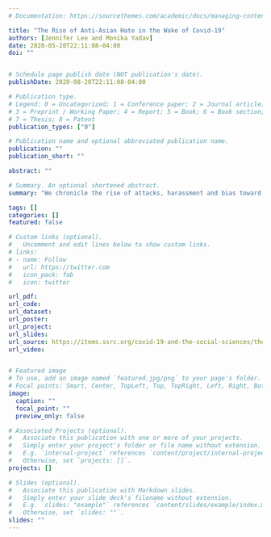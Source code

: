 ```yaml
---
# Documentation: https://sourcethemes.com/academic/docs/managing-content/

title: "The Rise of Anti-Asian Hate in the Wake of Covid-19"
authors: [Jennifer Lee and Monika Yadav]
date: 2020-05-20T22:11:08-04:00
doi: ""


# Schedule page publish date (NOT publication's date).
publishDate: 2020-08-20T22:11:08-04:00

# Publication type.
# Legend: 0 = Uncategorized; 1 = Conference paper; 2 = Journal article;
# 3 = Preprint / Working Paper; 4 = Report; 5 = Book; 6 = Book section;
# 7 = Thesis; 8 = Patent
publication_types: ["0"]

# Publication name and optional abbreviated publication name.
publication: ""
publication_short: ""

abstract: ""

# Summary. An optional shortened abstract.
summary: "We chronicle the rise of attacks, harassment and bias toward Asian Americans as the Covid-19 pandemic has unfolded. Abetted in part by discourse from the Trump administration, we discuss the past history of these prejudices in prior emergencies. We conclude with an analysis of political differences within the Asian American community and how these might be affected, and possibly bridged, in response to the scapegoating of the group as a whole."

tags: []
categories: []
featured: false

# Custom links (optional).
#   Uncomment and edit lines below to show custom links.
# links:
# - name: Follow
#   url: https://twitter.com
#   icon_pack: fab
#   icon: twitter

url_pdf: 
url_code: 
url_dataset:
url_poster:
url_project:
url_slides:
url_source: https://items.ssrc.org/covid-19-and-the-social-sciences/the-rise-of-anti-asian-hate-in-the-wake-of-covid-19/
url_video:


# Featured image
# To use, add an image named `featured.jpg/png` to your page's folder. 
# Focal points: Smart, Center, TopLeft, Top, TopRight, Left, Right, BottomLeft, Bottom, BottomRight.
image:
  caption: ""
  focal_point: ""
  preview_only: false

# Associated Projects (optional).
#   Associate this publication with one or more of your projects.
#   Simply enter your project's folder or file name without extension.
#   E.g. `internal-project` references `content/project/internal-project/index.md`.
#   Otherwise, set `projects: []`.
projects: []

# Slides (optional).
#   Associate this publication with Markdown slides.
#   Simply enter your slide deck's filename without extension.
#   E.g. `slides: "example"` references `content/slides/example/index.md`.
#   Otherwise, set `slides: ""`.
slides: ""
---
```

